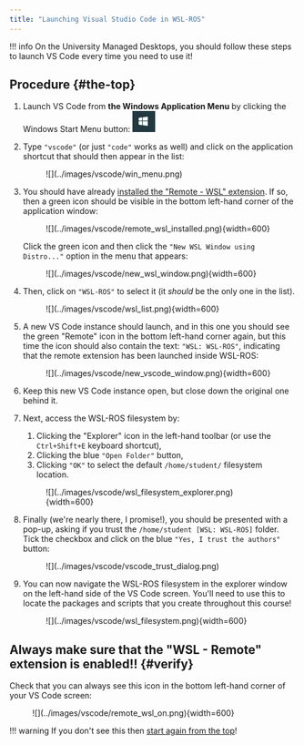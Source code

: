 ```yaml
---  
title: "Launching Visual Studio Code in WSL-ROS"  
---
```


!!! info
    On the University Managed Desktops, you should follow these steps to launch VS Code every time you need to use it!

## Procedure {#the-top}

1. Launch VS Code from **the Windows Application Menu** by clicking the Windows Start Menu button: ![](../images/wsl/win_start_button.png)

1. Type `"vscode"` (or just `"code"` works as well) and click on the application shortcut that should then appear in the list:

    <figure markdown>
      ![](../images/vscode/win_menu.png)
    </figure>

1. You should have already [installed the "Remote - WSL" extension](../configure-vscode). If so, then a green icon should be visible in the bottom left-hand corner of the application window:

    <figure markdown>
      ![](../images/vscode/remote_wsl_installed.png){width=600}
    </figure>

    Click the green icon and then click the `"New WSL Window using Distro..."` option in the menu that appears:

    <figure markdown>
      ![](../images/vscode/new_wsl_window.png){width=600}
    </figure>

1. Then, click on `"WSL-ROS"` to select it (it *should* be the only one in the list).

    <figure markdown>
      ![](../images/vscode/wsl_list.png){width=600}
    </figure>

1. A new VS Code instance should launch, and in this one you should see the green "Remote" icon in the bottom left-hand corner again, but this time the icon should also contain the text: `"WSL: WSL-ROS"`, indicating that the remote extension has been launched inside WSL-ROS:

    <figure markdown>
      ![](../images/vscode/new_vscode_window.png){width=600}
    </figure>

1. Keep this new VS Code instance open, but close down the original one behind it.

1. Next, access the WSL-ROS filesystem by:
    1. Clicking the "Explorer" icon in the left-hand toolbar (or use the `Ctrl+Shift+E` keyboard shortcut),
    1. Clicking the blue `"Open Folder"` button,
    1. Clicking `"OK"` to select the default `/home/student/` filesystem location.

    <figure markdown>
      ![](../images/vscode/wsl_filesystem_explorer.png){width=600}
    </figure>

1. Finally (we're nearly there, I promise!), you should be presented with a pop-up, asking if you trust the `/home/student [WSL: WSL-ROS]` folder. Tick the checkbox and click on the blue `"Yes, I trust the authors"` button:

    <figure markdown>
      ![](../images/vscode/vscode_trust_dialog.png)
    </figure>

1. You can now navigate the WSL-ROS filesystem in the explorer window on the left-hand side of the VS Code screen. You'll need to use this to locate the packages and scripts that you create throughout this course!

    <figure markdown>
      ![](../images/vscode/wsl_filesystem.png){width=600}
    </figure>

## Always make sure that the "WSL - Remote" extension is enabled!! {#verify}

Check that you can always see this icon in the bottom left-hand corner of your VS Code screen:

<figure markdown>
  ![](../images/vscode/remote_wsl_on.png){width=600}
</figure>

!!! warning
    If you don't see this then [start again from the top](#the-top)!
